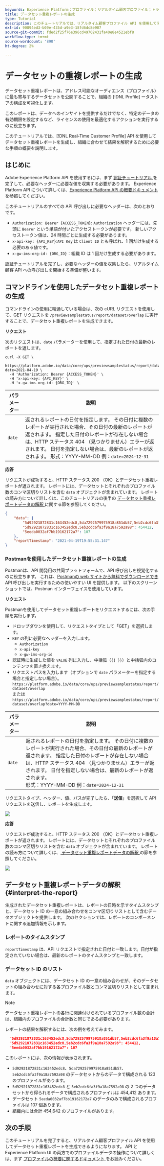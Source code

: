 ```yaml
---
keywords: Experience Platform；プロファイル；リアルタイム顧客プロファイル；トラブルシューティング；API；レポート；データセット重複レポート；プロファイルデータ
title: データセット重複レポートの生成
type: Tutorial
description: このチュートリアルでは、リアルタイム顧客プロファイル API を使用してデータセット重複レポートを生成するために必要な手順の概要を説明します。
exl-id: 90894ed3-b09e-435d-a9e3-18fd6dc8e907
source-git-commit: fded2f25f76e396cd49702431fa40e8e4521ebf8
workflow-type: tm+mt
source-wordcount: '890'
ht-degree: 2%

---
```


# データセットの重複レポートの生成

データセット重複レポートは、アドレス可能なオーディエンス（プロファイル）に最も寄与するデータセットを公開することで、組織の [!DNL Profile] ータストアの構成を可視化します。

このレポートは、データへのインサイトを提供するだけでなく、特定のデータの有効期限を設定するなど、ライセンスの使用を最適化するアクションを実行するのに役立ちます。

このチュートリアルでは、[!DNL Real-Time Customer Profile] API を使用してデータセット重複レポートを生成し、組織に合わせて結果を解釈するために必要な手順の概要を説明します。

## はじめに

Adobe Experience Platform API を使用するには、まず [ 認証チュートリアル ](https://experienceleague.adobe.com/docs/experience-platform/landing/platform-apis/api-authentication.html?lang=ja) を完了して、必要なヘッダーに必要な値を収集する必要があります。 Experience Platform API について詳しくは、[Experience Platform API の概要ドキュメント ](../../landing/api-guide.md) を参照してください。

このチュートリアルのすべての API 呼び出しに必要なヘッダーは、次のとおりです。

* `Authorization: Bearer {ACCESS_TOKEN}`: `Authorization` ヘッダーには、先頭に `Bearer` という単語が付いたアクセストークンが必要です。 新しいアクセストークン値は、24 時間ごとに生成する必要があります。
* `x-api-key: {API_KEY}`:`API Key` は `Client ID` とも呼ばれ、1 回だけ生成する必要のある値です。
* `x-gw-ims-org-id: {ORG_ID}`：組織 ID は 1 回だけ生成する必要があります。

認証チュートリアルを完了し、必要なヘッダーの値を収集したら、リアルタイム顧客 API への呼び出しを開始する準備が整います。

## コマンドラインを使用したデータセット重複レポートの生成

コマンドラインの使用に精通している場合は、次の cURL リクエストを使用して、GET リクエストを `/previewsamplestatus/report/dataset/overlap` に実行することで、データセット重複レポートを生成できます。

**リクエスト**

次のリクエストは、`date` パラメーターを使用して、指定された日付の最新のレポートを返します。

```shell
curl -X GET \
  https://platform.adobe.io/data/core/ups/previewsamplestatus/report/dataset/overlap?date=2021-04-19 \
  -H 'Authorization: Bearer {ACCESS_TOKEN}' \
  -H 'x-api-key: {API_KEY}' \
  -H 'x-gw-ims-org-id: {ORG_ID}' \
```

| パラメーター | 説明 |
|---|---|
| `date` | 返されるレポートの日付を指定します。 その日付に複数のレポートが実行された場合、その日付の最新のレポートが返されます。 指定した日付のレポートが存在しない場合は、HTTP ステータス 404 （見つかりません）エラーが返されます。 日付を指定しない場合は、最新のレポートが返されます。 形式：YYYY-MM-DD 例：`date=2024-12-31` |

**応答**

リクエストが成功すると、HTTP ステータス 200 （OK）とデータセット重複レポートが返されます。 レポートには、データセットとそれぞれのプロファイル数のコンマ区切りリストを含む `data` オブジェクトが含まれています。 レポートの読み方について詳しくは、このチュートリアルの後半の [ データセット重複レポートデータの解釈 ](#interpret-the-report) に関する節を参照してください。

```json
{
    "data": {
        "5d92921872831c163452edc8,5da7292579975918a851db57,5eb2cdc6fa3f9a18a7592a98": 123,
        "5d92921872831c163452edc8,5eb2cdc6fa3f9a18a7592a98": 454412,
        "5eeda0032af7bb19162172a7": 107
    },
    "reportTimestamp": "2021-04-19T19:55:31.147"
}
```

### Postmanを使用したデータセット重複レポートの生成

Postmanは、API 開発用の共同プラットフォームで、API 呼び出しを視覚化するのに役立ちます。 これは、[Postmanの web サイトから無料でダウンロードでき ](https://www.postman.com)API 呼び出しを実行するための使いやすい UI を提供します。 以下のスクリーンショットでは、Postman インターフェイスを使用しています。

**リクエスト**

Postmanを使用してデータセット重複レポートをリクエストするには、次の手順を実行します。

* ドロップダウンを使用して、リクエストタイプとして「GET」を選択します。
* `KEY` の列に必要なヘッダーを入力します。
   * `Authorization`
   * `x-api-key`
   * `x-gw-ims-org-id`
* 認証時に生成した値を `VALUE` 列に入力し、中括弧（`{{ }}`）と中括弧内のコンテンツを置き換えます。
* リクエストパスを入力します（オプションで `date` パラメーターを指定する場合と指定しない場合）。
  `https://platform.adobe.io/data/core/ups/previewsamplestatus/report/dataset/overlap`\
  または
  `https://platform.adobe.io/data/core/ups/previewsamplestatus/report/dataset/overlap?date=YYYY-MM-DD`

| パラメーター | 説明 |
|---|---|
| `date` | 返されるレポートの日付を指定します。 その日付に複数のレポートが実行された場合、その日付の最新のレポートが返されます。 指定した日付のレポートが存在しない場合は、HTTP ステータス 404 （見つかりません）エラーが返されます。 日付を指定しない場合は、最新のレポートが返されます。 <br/> 形式：YYYY-MM-DD 例：`date=2024-12-31` |

リクエストタイプ、ヘッダー、値、パスが完了したら、「**送信**」を選択して API リクエストを送信し、レポートを生成します。

![](../images/dataset-overlap-report/postman-request.png)

**応答**

リクエストが成功すると、HTTP ステータス 200 （OK）とデータセット重複レポートが返されます。 レポートには、データセットとそれぞれのプロファイル数のコンマ区切りリストを含む `data` オブジェクトが含まれています。 レポートの読み方について詳しくは、[ データセット重複レポートデータの解釈 ](#interpret-the-report) の節を参照してください。

![](../images/dataset-overlap-report/postman-response.png)

## データセット重複レポートデータの解釈 {#interpret-the-report}

生成されたデータセット重複レポートは、レポートの日時を示すタイムスタンプと、データセット ID の一意の組み合わせをコンマ区切りリストとして含むデータオブジェクトを提供します。 次のセクションでは、レポートのコンポーネントに関する追加情報を示します。

### レポートのタイムスタンプ

`reportTimestamp` は、API リクエストで指定された日付と一致します。日付が指定されていない場合は、最新のレポートのタイムスタンプと一致します。

### データセット ID のリスト

`data` オブジェクトには、データセット ID の一意の組み合わせが、そのデータセットの組み合わせに対する各プロファイル数とコンマ区切りリストとして含まれます。

>[!NOTE]
>
>データセット重複レポートの各行に関連付けられているプロファイル数の合計は、組織内のプロファイルの合計数と同じである必要があります。

レポートの結果を解釈するには、次の例を考えてみます。

```json
  "5d92921872831c163452edc8,5da7292579975918a851db57,5eb2cdc6fa3f9a18a7592a98": 123,
  "5d92921872831c163452edc8,5eb2cdc6fa3f9a18a7592a98": 454412,
  "5eeda0032af7bb19162172a7": 107
```

このレポートには、次の情報が表示されます。

* `5d92921872831c163452edc8`、`5da7292579975918a851db57`、`5eb2cdc6fa3f9a18a7592a98` のデータセットからのデータで構成される 123 のプロファイルがあります。
* `5d92921872831c163452edc8` と `5eb2cdc6fa3f9a18a7592a98` の 2 つのデータセットから得られるデータで構成されるプロファイルは 454,412 あります。
* データセット `5eeda0032af7bb19162172a7` のデータのみで構成されるプロファイルは 107 個あります。
* 組織内には合計 454,642 のプロファイルがあります。

## 次の手順

このチュートリアルを完了すると、リアルタイム顧客プロファイル API を使用してデータセット重複レポートを生成できるようになります。 API とExperience Platform UI の両方でのプロファイルデータの操作について詳しくは、まず [ プロファイルの概要に関するドキュメント ](../home.md) をお読みください。
